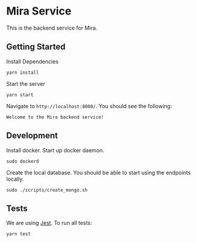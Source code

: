 # Mira Service
This is the backend service for Mira.

## Getting Started
Install Dependencies
```shell script
yarn install
```
Start the server
```shell script
yarn start
```
Navigate to `http://localhost:8000/`. You should see the following:
```
Welcome to the Mira backend service!
```
## Development
Install docker. Start up docker daemon.
```shell script
sudo dockerd
```
Create the local database. You should be able to start using the endpoints locally.
```shell script
sudo ./scripts/create_mongo.sh
```

## Tests
We are using [Jest](https://jestjs.io/). To run all tests:
```shell script
yarn test
```